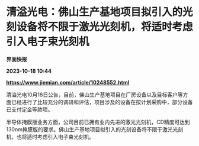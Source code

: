 # 清溢光电：佛山生产基地项目拟引入的光刻设备将不限于激光光刻机，将适时考虑引入电子束光刻机
**界面快报**

**2023-10-18 10:44**

**https://www.jiemian.com/article/10248552.html**

清溢光电10月18日公告，目前，佛山生产基地项目在厂房设备以及目标客户等方面已经进行了比较充分的调研和评估，项目涉及的设备在按计划采购中，部分设备已支付定金等款项。

半导体掩膜版业务方面，公司目前已拥有业内先进的激光光刻机，CD精度可达到130nm掩膜版的要求。佛山生产基地项目拟引入的光刻设备将不限于激光光刻机，也将适时考虑引入电子束光刻机。